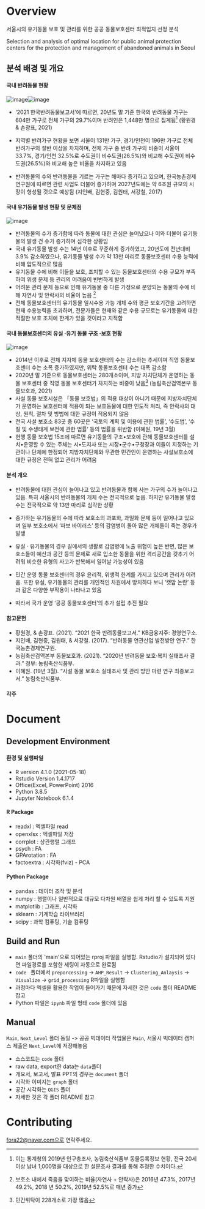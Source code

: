 # Overview

서울시의 유기동물 보호 및 관리를 위한 공공 동물보호센터 최적입지 선정 분석

Selection and analysis of optimal location for public animal protection centers for the protection and management of abandoned animals in Seoul

## 분석 배경 및 개요

####  국내 반려동물 현황

![image](https://user-images.githubusercontent.com/48875566/130041409-8be2bd66-3009-4946-a1d7-aaea0d50fcf9.png)![image](https://user-images.githubusercontent.com/48875566/130041479-48ffda37-52af-4936-9426-65b642b02c24.png)

* ‘2021 한국반려동물보고서’에 따르면, 20년도 말 기준 한국의 반려동물 가구는 604만 가구로 전체 가구의 29.7%이며 반려인은 1,448만 명으로 집계됨[^1] (황원경 & 손광표, 2021)

* 지역별 반려가구 현황을 보면 서울이 131만 가구, 경기/인천이 196만 가구로 전체 반려가구의 절반 이상을 차지하며, 전체 가구 중 반려 가구의 비중이 서울이 33.7%, 경기/인천 32.5%로 수도권이 비수도권(26.5%)와 비교해 수도권이 비수도권(26.5%)와 비교해 높은 비율을 차지하고 있음

* 반려동물의 수와 반려동물을 기르는 가구는 해마다 증가하고 있으며, 한국농촌경제연구원에 따르면 관련 사업도 더불어 증가하며 2027년도에는 약 6조원 규모의 시장이 형성될 것으로 예상됨 (지인배, 김현중, 김원태, 서강철, 2017)

#### 국내 유기동물 발생 현황 및 문제점

![image](https://user-images.githubusercontent.com/48875566/130041607-1642e426-20ea-4c30-aac2-4930ee3112e4.png)

* 반려동물의 수가 증가함에 따라 동물에 대한 관심은 늘어났으나 이와 더불어 유기동물의 발생 건 수가 증가하며 심각한 상황임
* 국내 유기동물 발생 수는 14년 이후로 꾸준하게 증가하였고, 20년도에 전년대비 3.9% 감소하였으나, 유기동물 발생 수가 약 13만 마리로 동물보호센터 수용 능력에 비해 압도적으로 많음
* 유기동물 수에 비해 이들을 보호, 조치할 수 있는 동물보호센터의 수용 규모가 부족하여 위생 문제 등 관리의 어려움이 빈번하게 발생
* 어려운 관리 문제 등으로 인해 유기동물 중 다른 가정으로 분양되는 동물의 수에 비해 자연사 및 안락사의 비율이 높음 [^2]
* 전체 동물보호센터의 유기동물 일시수용 가능 개체 수와 평균 보호기간을 고려하면 현재 수용능력을 초과하며, 전문가들은 현재와 같은 수용 규모로는 유기동물에 대한 적절한 보호 조치에 한계가 있을 것이라고 지적함

#### 국내 동물보호센터의 유실 ·유기 동물 구조 ·보호 현황

![image](https://user-images.githubusercontent.com/48875566/130041657-dd4cd96b-161c-4885-83a9-ae654284eec1.png)


* 2014년 이후로 전체 지자체 동물 보호센터의 수는 감소하는 추세이며 직영 동물보호센터 수는 소폭 증가하였지만, 위탁 동물보호센터 수는 대폭 감소함
* 2020년 말 기준으로 동물보호센터는 280개소이며, 지방 자치단체가 운영하는 동물 보호센터 중 직영 동물 보호센터가 차지하는 비중이 낮음[^3] (농림축산검역본부 동물보호과, 2021)
* 사설 동물 보호시설은 「동물 보호법」의 적용 대상이 아니기 때문에 지방자치단체가 운영하는 보호센터에 적용이 되는 보호동물에 대한 인도적 처리, 즉 안락사의 대상, 원칙, 절차 및 방법에 대한 규정이 적용되지 않음
* 전국 사설 보호소 83곳 중 60곳은 ‘국토의 계획 및 이용에 관한 법률’, ‘수도법’, ‘수질 및 수생태계 보전에 관한 법률’ 등의 법률을 위반함 (이혜원, 19년 3월)
* 현행 동물 보호법 15조에 따르면 유기동물의 구조•보호에 관해 동물보호센터를 설치•운영할 수 있는 주체는 시•도지사 또는 시장•군수•구청장과 이들이 지정하는 기관이나 단체에 한정되어 지방자치단체와 무관한 민간인이 운영하는 사설보호소에 대한 규정은 전혀 없고 관리가 어려움


#### 분석 개요 
* 반려동물에 대한 관심이 늘어나고 있고 반려동물과 함께 사는 가구의 수가 늘어나고 있음. 특히 서울시의 반려동물의 개체 수는 전국적으로 높음. 하지만 유기동물 발생 수는 전국적으로 약 13만 마리로 심각한 상황

* 증가하는 유기동물의 수에 따라 보호소의 과포화, 과밀화 문제 등이 일어나고 있으며 일부 보호소에서 ‘파보 바이러스’ 등의 감염병이 돌아 많은 개체들이 죽는 경우가 발생

* 유실 · 유기동물의 경우 길에서의 생활로 감염병에 노출 위험이 높은 반면, 많은 보호소들이 예산과 공간 등의 문제로 새로 입소한 동물을 위한 격리공간을 갖추기 어려워 비슷한 유형의 사고가 반복해서 일어날 가능성이 있음

* 민간 운영 동물 보호센터의 경우 윤리적, 위생적 한계를 가지고 있으며 관리가 어려움. 또한 유실, 유기동물의 관리를 개인적인 차원에서 방치하다 보니 ‘캣맘 논란’ 등과 같은 다양한 부작용이 나타나고 있음

* 따라서 국가 운영 ‘공공 동물보호센터’의 추가 설립 추진 필요

#### 참고문헌

* 황원경, & 손광표. (2021). “2021 한국 반려동물보고서.” KB금융지주: 경영연구소.
* 지인배, 김현중, 김원태, & 서강철. (2017). “반려동물 연관산업 발전방안 연구.” 한국농촌경제연구원.
* 농림축산검역본부 동물보호과. (2021). “2020년 반려동물 보호·복지 실태조사 결과.” 정부: 농림축산식품부.
* 이혜원. (19년 3월). “사설 동물 보호소 실태조사 및 관리 방안 마련 연구 최종보고서.” 농림축산식품부.

#### 각주

[^1]: 이는 통계청의 2019년 인구총조사, 농림축산식품부 동물등록정보 현황, 전국 20세 이상 남녀 1,000명을 대상으로 한 설문조사 결과를 통해 추정한 수치이다.
[^2]: 보호소 내에서 죽음을 맞이하는 비율(자연사 + 안락사)은 2016년 47.3%, 2017년 49.2%, 2018 년 50.2%, 2019년 52.5%로 매년 증가
[^3]: 민간위탁이 228개소로 가장 많음

# Document

## Development Environment

#### 환경 및 실행파일

* R version 4.1.0 (2021-05-18)
* Rstudio Version 1.4.1717
* Office(Excel, PowerPoint) 2016
* Python 3.8.5
* Jupyter Notebook 6.1.4

#### R Package

* readxl : 엑셀파일 read
* openxlsx : 엑셀파일 저장
* corrplot : 상관행렬 그래프
* psych : FA
* GPArotation : FA
* factoextra : 시각화(fviz) - PCA

#### Python Package

* pandas : 데이터 조작 및 분석
* numpy : 행렬이나 일반적으로 대규모 다차원 배열을 쉽게 처리 할 수 있도록 지원
* matplotlib : 그래프, 시각화
* sklearn : 기계학습 라이브러리
* scipy : 과학 컴퓨팅, 기술 컴퓨팅



## Build and Run

* `main` 폴더의 'main'으로 되어있는 rproj 파일을 실행함. Rstudio가 설치되어 있다면 파일경로를 포함한 세팅이 자동으로 완료됨
* `code ` 폴더에서 `preporcessing` -> `AHP_Result` -> `Clustering_Anlaysis` -> `Visualize` -> `grid_processing` R파일을 실행함
* 과정마다 엑셀을 활용한 작업이 들어가기 때문에 자세한 것은 `code` 폴더 README  참고
* Python 파일은 `ipynb` 파일 형태 `code` 폴더에 있음

## Manual

`Main`, `Next_Level` 폴더 동일 -> 공공 빅데이터 작업물은 `Main`, 서울시 빅데이터 캠퍼스 제출은 `Next_Level`에 저장해놓음
* 소스코드는 `code` 폴더
* raw data, export한 data는 `data`폴더
* 개요서, 보고서, 발표 PPT의 경우는 `document` 폴더
* 시각화 이미지는 `graph` 폴더
* 공간 시각화는 `QGIS` 폴더
* 자세한 것은 각 폴더 README 참고

# Contributing

fora22@naver.com으로 연락주세요.

